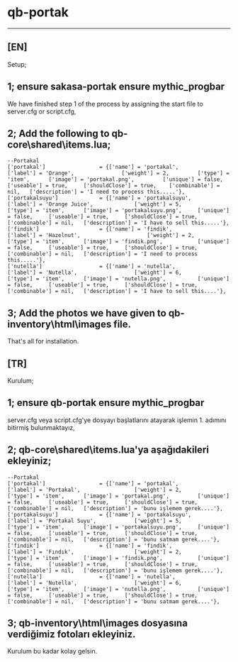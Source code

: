# qb-portak

------------------------------------------------------------------------------------------------------------------------------------------------------------------------------


<strong>[EN]</strong>
------------------------------------------------------------------------------------------------------------------------------------------------------------------------------

Setup;

1;
ensure sakasa-portak
ensure mythic_progbar
------------------------------------------------------------------------------------------------------------------------------------------------------------------------------
We have finished step 1 of the process by assigning the start file to server.cfg or script.cfg,



2;
Add the following to qb-core\shared\items.lua;
------------------------------------------------------------------------------------------------------------------------------------------------------------------------------
    --Portakal
    ['portakal'] 			     = {['name'] = 'portakal', 			  	            ['label'] = 'Orange', 			    ['weight'] = 2, 		['type'] = 'item', 		['image'] = 'portakal.png', 	    ['unique'] = false, 	['useable'] = true, 	['shouldClose'] = true,	   ['combinable'] = nil,   ['description'] = 'I need to process this.....'},
    ['portakalsuyu'] 			 = {['name'] = 'portakalsuyu', 			  	        ['label'] = 'Orange Juice', 			['weight'] = 5, 		['type'] = 'item', 		['image'] = 'portakalsuyu.png', 	['unique'] = false, 	['useable'] = true, 	['shouldClose'] = true,	   ['combinable'] = nil,   ['description'] = 'I have to sell this.....'},
    ['findik'] 			         = {['name'] = 'findik', 			  	            ['label'] = 'Hazelnut', 			        ['weight'] = 2, 		['type'] = 'item', 		['image'] = 'findik.png', 	        ['unique'] = false, 	['useable'] = true, 	['shouldClose'] = true,	   ['combinable'] = nil,   ['description'] = 'I need to process this.....'},
    ['nutella'] 			     = {['name'] = 'nutella', 			  	            ['label'] = 'Nutella', 			        ['weight'] = 6, 		['type'] = 'item', 		['image'] = 'nutella.png', 	        ['unique'] = false, 	['useable'] = true, 	['shouldClose'] = true,	   ['combinable'] = nil,   ['description'] = 'I have to sell this....'},

3;
Add the photos we have given to qb-inventory\html\images file.
------------------------------------------------------------------------------------------------------------------------------------------------------------------------------

That's all for installation.





<strong>[TR]</strong>
------------------------------------------------------------------------------------------------------------------------------------------------------------------------------

Kurulum;

1;
ensure qb-portak
ensure mythic_progbar
------------------------------------------------------------------------------------------------------------------------------------------------------------------------------
server.cfg veya script.cfg'ye dosyayı başlatlarını atayarak işlemin 1. adımını bitirmiş bulunmaktayız,

2;
qb-core\shared\items.lua'ya aşağıdakileri ekleyiniz;
------------------------------------------------------------------------------------------------------------------------------------------------------------------------------
    --Portakal
    ['portakal'] 			     = {['name'] = 'portakal', 			  	            ['label'] = 'Portakal', 			    ['weight'] = 2, 		['type'] = 'item', 		['image'] = 'portakal.png', 	    ['unique'] = false, 	['useable'] = true, 	['shouldClose'] = true,	   ['combinable'] = nil,   ['description'] = 'bunu işlemem gerek....'},
    ['portakalsuyu'] 			 = {['name'] = 'portakalsuyu', 			  	        ['label'] = 'Portakal Suyu', 			['weight'] = 5, 		['type'] = 'item', 		['image'] = 'portakalsuyu.png', 	['unique'] = false, 	['useable'] = true, 	['shouldClose'] = true,	   ['combinable'] = nil,   ['description'] = 'bunu satmam gerek....'},
    ['findik'] 			         = {['name'] = 'findik', 			  	            ['label'] = 'Fındık', 			        ['weight'] = 2, 		['type'] = 'item', 		['image'] = 'findik.png', 	        ['unique'] = false, 	['useable'] = true, 	['shouldClose'] = true,	   ['combinable'] = nil,   ['description'] = 'bunu işlemem gerek....'},
    ['nutella'] 			     = {['name'] = 'nutella', 			  	            ['label'] = 'Nutella', 			        ['weight'] = 6, 		['type'] = 'item', 		['image'] = 'nutella.png', 	        ['unique'] = false, 	['useable'] = true, 	['shouldClose'] = true,	   ['combinable'] = nil,   ['description'] = 'bunu satmam gerek....'},

3;
qb-inventory\html\images dosyasına verdiğimiz fotoları ekleyiniz.
------------------------------------------------------------------------------------------------------------------------------------------------------------------------------

Kurulum bu kadar kolay gelsin.


